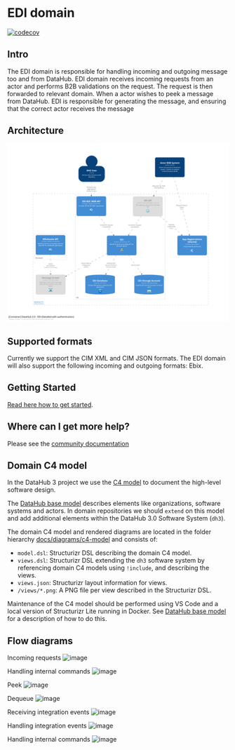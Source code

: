 # EDI domain

[![codecov](https://codecov.io/gh/Energinet-DataHub/geh-market-roles/branch/main/graph/badge.svg?token=R80X7DC6C0)](https://codecov.io/gh/Energinet-DataHub/opengeh-edi)

## Intro

The EDI domain is responsible for handling incoming and outgoing message too and from DataHub.
EDI domain receives incoming requests from an actor and performs B2B validations on the request.
The request is then forwarded to relevant domain.
When a actor wishes to peek a message from DataHub. EDI is responsible for generating the message, and ensuring that the correct actor receives the message

## Architecture

![image](./docs/diagrams/c4-model/views/EDIDetailed.png)

## Supported formats

Currently we support the CIM XML and CIM JSON formats. The EDI domain will also support the following incoming and outgoing formats: Ebix.

## Getting Started

[Read here how to get started](https://github.com/Energinet-DataHub/green-energy-hub/blob/main/docs/getting-started.md).

## Where can I get more help?

Please see the [community documentation](https://github.com/Energinet-DataHub/green-energy-hub/blob/main/COMMUNITY.md)

## Domain C4 model

In the DataHub 3 project we use the [C4 model](https://c4model.com/) to document the high-level software design.

The [DataHub base model](https://github.com/Energinet-DataHub/opengeh-arch-diagrams#datahub-base-model) describes elements like organizations, software systems and actors. In domain repositories we should `extend` on this model and add additional elements within the DataHub 3.0 Software System (`dh3`).

The domain C4 model and rendered diagrams are located in the folder hierarchy [docs/diagrams/c4-model](./docs/diagrams/c4-model/) and consists of:

- `model.dsl`: Structurizr DSL describing the domain C4 model.
- `views.dsl`: Structurizr DSL extending the `dh3` software system by referencing domain C4 models using `!include`, and describing the views.
- `views.json`: Structurizr layout information for views.
- `/views/*.png`: A PNG file per view described in the Structurizr DSL.

Maintenance of the C4 model should be performed using VS Code and a local version of Structurizr Lite running in Docker. See [DataHub base model](https://github.com/Energinet-DataHub/opengeh-arch-diagrams#datahub-base-model) for a description of how to do this.

## Flow diagrams

Incoming requests
![image](https://github.com/Energinet-DataHub/opengeh-edi/assets/122119488/7f163627-763c-4d16-8b9c-34027d5c0815)

Handling internal commands
![image](https://github.com/Energinet-DataHub/opengeh-edi/assets/122119488/ae7d233a-60be-409e-9ff1-753863b01e8d)

Peek
![image](https://github.com/Energinet-DataHub/opengeh-edi/assets/122119488/96035920-925d-4537-bcc3-a202d11f6276)

Dequeue
![image](https://github.com/Energinet-DataHub/opengeh-edi/assets/122119488/b8b8daa7-47a2-4ee0-9d63-0675eb427bc2)

Receiving integration events
![image](https://github.com/Energinet-DataHub/opengeh-edi/assets/122119488/9ec732b1-8052-4eec-9644-bb6d21b2a603)

Handling integration events
![image](https://github.com/Energinet-DataHub/opengeh-edi/assets/122119488/d229bb80-e8eb-4c46-9f95-3c723a91bd9a)

Handling internal commands
![image](https://github.com/Energinet-DataHub/opengeh-edi/assets/122119488/d552c1fc-05e8-4fca-9876-ed2de62414d1)
